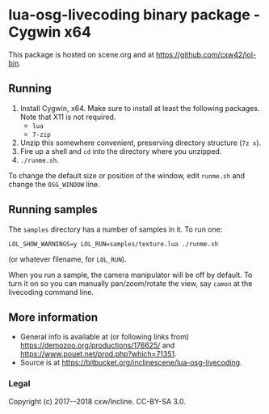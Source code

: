 # lua-osg-livecoding binary package - Cygwin x64

This package is hosted on scene.org and at <https://github.com/cxw42/lol-bin>.

## Running

 1. Install Cygwin, x64.  Make sure to install at least the following
    packages.  Note that X11 is not required.
    - `lua`
    - `7-zip`
 1. Unzip this somewhere convenient, preserving directory structure (`7z x`).
 1. Fire up a shell and `cd` into the directory where you unzipped.
 1. `./runme.sh`.

To change the default size or position of the window, edit `runme.sh` and
change the `OSG_WINDOW` line.

## Running samples

The `samples` directory has a number of samples in it.  To run one:

    LOL_SHOW_WARNINGS=y LOL_RUN=samples/texture.lua ./runme.sh 

(or whatever filename, for `LOL_RUN`).

When you run a sample, the camera manipulator will be off by default.  To
turn it on so you can manually pan/zoom/rotate the view, say `camon`
at the livecoding command line.

## More information

 - General info is available at (or following links from)
  <https://demozoo.org/productions/176625/> and
  <https://www.pouet.net/prod.php?which=71351>.
 - Source is at <https://bitbucket.org/inclinescene/lua-osg-livecoding>.

### Legal

Copyright (c) 2017--2018 cxw/Incline.  CC-BY-SA 3.0.
